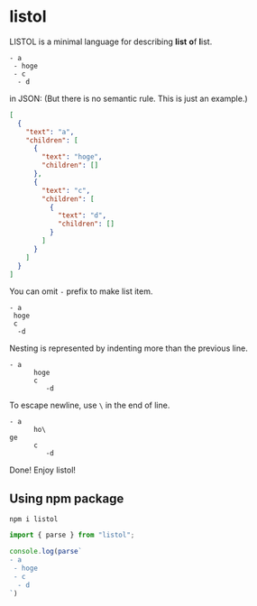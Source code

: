 # listol

LISTOL is a minimal language for describing **list** **o**f **l**ist.

```
- a
 - hoge
 - c
  - d
```

in JSON: (But there is no semantic rule. This is just an example.)

```json
[
  {
    "text": "a",
    "children": [
      {
        "text": "hoge",
        "children": []
      },
      {
        "text": "c",
        "children": [
          {
            "text": "d",
            "children": []
          }
        ]
      }
    ]
  }
]
```

You can omit `-` prefix to make list item.

```
- a
 hoge
 c
  -d
```

Nesting is represented by indenting more than the previous line.

```
- a
      hoge
      c
         -d
```

To escape newline, use `\` in the end of line.

```
- a
      ho\
ge
      c
         -d
```

Done! Enjoy listol!

## Using npm package

```
npm i listol
```

```ts
import { parse } from "listol";

console.log(parse`
- a
 - hoge
 - c
  - d
`)
```

